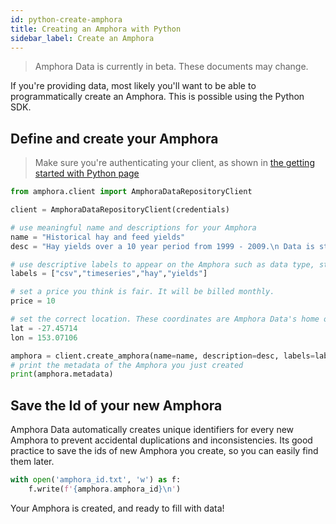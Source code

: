```yaml
---
id: python-create-amphora
title: Creating an Amphora with Python
sidebar_label: Create an Amphora
---
```


> Amphora Data is currently in beta. These documents may change.

If you're providing data, most likely you'll want to be able to programmatically create an Amphora. This is possible using the Python SDK.


## Define and create your Amphora

> Make sure you're authenticating your client, as shown in [the getting started with Python page](./python-getting-started)

```py
from amphora.client import AmphoraDataRepositoryClient

client = AmphoraDataRepositoryClient(credentials)

# use meaningful name and descriptions for your Amphora
name = "Historical hay and feed yields"
desc = "Hay yields over a 10 year period from 1999 - 2009.\n Data is stored in csv format, and all measurements are in kg."

# use descriptive labels to appear on the Amphora such as data type, structure and other relevant information
labels = ["csv","timeseries","hay","yields"]

# set a price you think is fair. It will be billed monthly.
price = 10 

# set the correct location. These coordinates are Amphora Data's home office.
lat = -27.45714
lon = 153.07106

amphora = client.create_amphora(name=name, description=desc, labels=labels, price=price, lat=lat, lon = lon)
# print the metadata of the Amphora you just created
print(amphora.metadata)
```

## Save the Id of your new Amphora

Amphora Data automatically creates unique identifiers for every new Amphora to prevent accidental duplications and inconsistencies. Its good practice to save the ids of new Amphora you create, so you can easily find them later.

```py
with open('amphora_id.txt', 'w') as f:
    f.write(f'{amphora.amphora_id}\n')
```
Your Amphora is created, and ready to fill with data!
